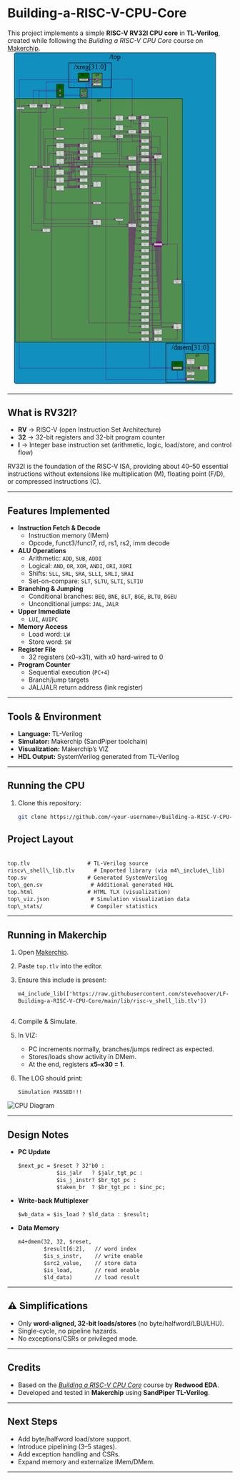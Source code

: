 # Building-a-RISC-V-CPU-Core

This project implements a simple **RISC-V RV32I CPU core** in **TL-Verilog**, created while following the *Building a RISC-V CPU Core* course on [Makerchip](https://makerchip.com/).
![CPU Diagram](images/img2.png)

---

##  What is RV32I?
- **RV** → RISC-V (open Instruction Set Architecture)  
- **32** → 32-bit registers and 32-bit program counter  
- **I** → Integer base instruction set (arithmetic, logic, load/store, and control flow)  

RV32I is the foundation of the RISC-V ISA, providing about 40–50 essential instructions without extensions like multiplication (M), floating point (F/D), or compressed instructions (C).

---

##  Features Implemented
- **Instruction Fetch & Decode**
  - Instruction memory (IMem)
  - Opcode, funct3/funct7, rd, rs1, rs2, imm decode
- **ALU Operations**
  - Arithmetic: `ADD`, `SUB`, `ADDI`
  - Logical: `AND`, `OR`, `XOR`, `ANDI`, `ORI`, `XORI`
  - Shifts: `SLL`, `SRL`, `SRA`, `SLLI`, `SRLI`, `SRAI`
  - Set-on-compare: `SLT`, `SLTU`, `SLTI`, `SLTIU`
- **Branching & Jumping**
  - Conditional branches: `BEQ`, `BNE`, `BLT`, `BGE`, `BLTU`, `BGEU`
  - Unconditional jumps: `JAL`, `JALR`
- **Upper Immediate**
  - `LUI`, `AUIPC`
- **Memory Access**
  - Load word: `LW`
  - Store word: `SW`
- **Register File**
  - 32 registers (x0–x31), with x0 hard-wired to 0
- **Program Counter**
  - Sequential execution (`PC+4`)
  - Branch/jump targets
  - JAL/JALR return address (link register)

---

##  Tools & Environment
- **Language:** TL-Verilog  
- **Simulator:** Makerchip (SandPiper toolchain)  
- **Visualization:** Makerchip’s VIZ  
- **HDL Output:** SystemVerilog generated from TL-Verilog  

---

##  Running the CPU
1. Clone this repository:
   ```bash
   git clone https://github.com/<your-username>/Building-a-RISC-V-CPU-Core.git

##  Project Layout

```

top.tlv                  # TL-Verilog source
riscv\_shell\_lib.tlv      # Imported library (via m4\_include\_lib)
top.sv                   # Generated SystemVerilog
top\_gen.sv               # Additional generated HDL
top.html                 # HTML TLX (visualization)
top\_viz.json             # Simulation visualization data
top\_stats/               # Compiler statistics

````

---

##  Running in Makerchip

1. Open [Makerchip](https://makerchip.com).
2. Paste `top.tlv` into the editor.
3. Ensure this include is present:
   ```tlv
   m4_include_lib(['https://raw.githubusercontent.com/stevehoover/LF-Building-a-RISC-V-CPU-Core/main/lib/risc-v_shell_lib.tlv'])


4. Compile & Simulate.
5. In VIZ:

   * PC increments normally, branches/jumps redirect as expected.
   * Stores/loads show activity in DMem.
   * At the end, registers **x5–x30 = 1**.
6. The LOG should print:

   ```
   Simulation PASSED!!!
   ```
![CPU Diagram](images/img1.png)

---

##  Design Notes

* **PC Update**

  ```tlv
  $next_pc = $reset ? 32'b0 :
              $is_jalr   ? $jalr_tgt_pc :
              $is_j_instr? $br_tgt_pc :
              $taken_br  ? $br_tgt_pc : $inc_pc;
  ```

* **Write-back Multiplexer**

  ```tlv
  $wb_data = $is_load ? $ld_data : $result;
  ```

* **Data Memory**

  ```tlv
  m4+dmem(32, 32, $reset,
          $result[6:2],   // word index
          $is_s_instr,    // write enable
          $src2_value,    // store data
          $is_load,       // read enable
          $ld_data)       // load result
  ```

---

## ⚠️ Simplifications

* Only **word-aligned, 32-bit loads/stores** (no byte/halfword/LBU/LHU).
* Single-cycle, no pipeline hazards.
* No exceptions/CSRs or privileged mode.

---

##  Credits

* Based on the [*Building a RISC-V CPU Core*](https://github.com/stevehoover/LF-Building-a-RISC-V-CPU-Core) course by **Redwood EDA**.
* Developed and tested in **Makerchip** using **SandPiper TL-Verilog**.

---

##  Next Steps

* Add byte/halfword load/store support.
* Introduce pipelining (3–5 stages).
* Add exception handling and CSRs.
* Expand memory and externalize IMem/DMem.

---

```

